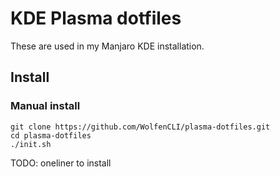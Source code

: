 # KDE Plasma dotfiles
These are used in my Manjaro KDE installation.

## Install
### Manual install
```
git clone https://github.com/WolfenCLI/plasma-dotfiles.git
cd plasma-dotfiles
./init.sh
```

TODO: oneliner to install

